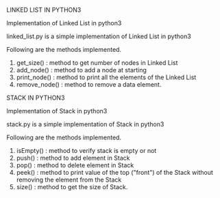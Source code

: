 LINKED LIST IN PYTHON3

Implementation of Linked List in python3

linked_list.py is a simple implementation of Linked List in python3

Following are the methods implemented.

 1. get_size() : method to get number of nodes in Linked List
 2. add_node() : method to add a node at starting
 3. print_node() : method to print all the elements of the Linked List
 4. remove_node() : method to remove a data element.
 
 
 
 STACK IN PYTHON3
 
 Implementation of Stack in python3
 
 stack.py is a simple implementation of Stack in python3
 
 Following are the methods implemented.
 
  1. isEmpty() : method to verify stack is empty or not
  2. push() : method to add element in Stack
  3. pop() : method to delete element in Stack
  4. peek() : method to print value of the top ("front") of the Stack without removing the element from the Stack
  5. size() : method to get the size of Stack.
 
   
